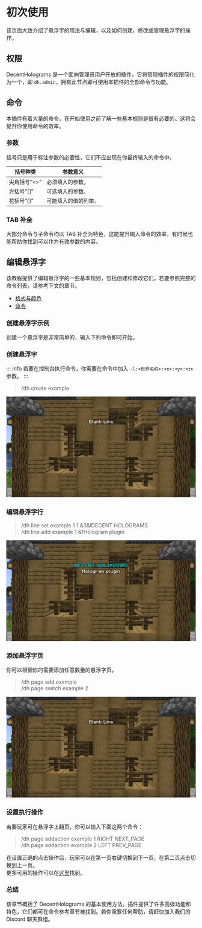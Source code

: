 # 初次使用
该页面大致介绍了悬浮字的用法与编辑，以及如何创建、修改或管理悬浮字的操作。

## 权限
DecentHolograms 是一个面向管理员用户开放的插件，它将管理插件的权限简化为一个，即 `dh.admin`，拥有此节点即可使用本插件的全部命令与功能。

## 命令
本插件有着大量的命令，在开始使用之前了解一些基本规则是很有必要的。这将会提升你使用命令的效率。

### 参数
括号只是用于标注参数的必要性，它们不应出现在你最终输入的命令中。

|括号种类|参数意义|
|---|---|
|尖角括号“<>”|必须填入的参数。|
|方括号“[]”|可选填入的参数。|
|花括号“{}”|可能填入的值的列举。|

### TAB 补全
大部分命令与子命令均以 TAB 补全为特色，这能提升输入命令的效率，有时候也能帮助你找到可以作为有效参数的内容。

## 编辑悬浮字

该教程提供了编辑悬浮字的一些基本规则，包括创建和修改它们。若要参照完整的命令列表，请参考下文的章节。

* [格式与颜色](general.formats-colors.md)
* [命令](general.commands.md)

### 创建悬浮字示例

创建一个悬浮字是非常简单的，输入下列命令即可开始。

### 创建悬浮字

::: info 
若要在控制台执行命令，你需要在命令中加入 `-l:<世界名称>:<x>:<y>:<z>` 参数。
:::

> /dh create example

![](images/hologram-create.png)

### 编辑悬浮字行

> /dh line set example 1 1 &3&lDECENT HOLOGRAMS    
> /dh line add example 1 &fHologram plugin

![](images/hologram-edit.png)

### 添加悬浮字页
你可以根据你的需要添加任意数量的悬浮字页。

> /dh page add example    
> /dh page switch example 2

![](images/hologram-page.png)

### 设置执行操作

若要玩家可在悬浮字上翻页，你可以输入下面这两个命令：

> /dh page addaction example 1 RIGHT NEXT_PAGE    
> /dh page addaction example 2 LEFT PREV_PAGE

在设置正确的点击操作后，玩家可以在第一页右键切换到下一页，在第二页点击切换到上一页。    
更多可用的操作可以在[这里](general.actions.md)找到。

### 总结

该章节概括了 DecentHolograms 的基本使用方法。插件提供了许多高级功能和特色，它们都可在命令参考章节被找到。若你需要任何帮助，请赶快加入我们的 Discord 聊天群组。